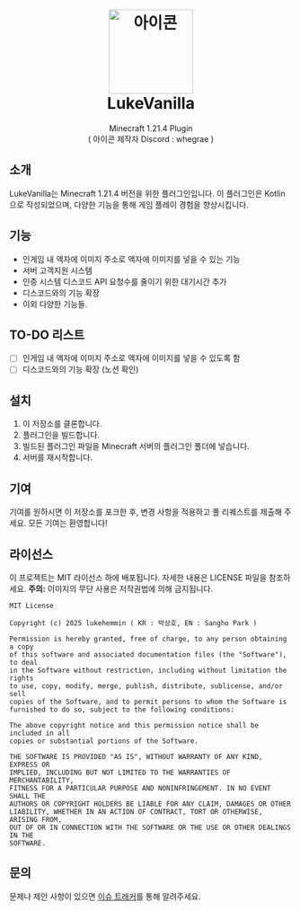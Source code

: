 <div align="center">
  
# <img src="https://cdn.discordapp.com/attachments/1266886234907611159/1308189328970743858/29b804970c9d735c.png?ex=6775ba41&is=677468c1&hm=29b0d34074ec1cacbd59ff78b83458d5620c11b9f63dcb5403ed0360002da674&" alt="아이콘" width="150" height="150"/></br> LukeVanilla
Minecraft 1.21.4 Plugin</br>
( 아이콘 제작자 Discord : whegrae )


</div>

## 소개
LukeVanilla는 Minecraft 1.21.4 버전을 위한 플러그인입니다. 
이 플러그인은 Kotlin으로 작성되었으며, 다양한 기능을 통해 게임 플레이 경험을 향상시킵니다.

## 기능
- 인게임 내 액자에 이미지 주소로 액자에 이미지를 넣을 수 있는 기능
- 서버 고객지원 시스템
- 인증 시스템 디스코드 API 요청수를 줄이기 위한 대기시간 추가
- 디스코드와의 기능 확장
- 이외 다양한 기능들.

## TO-DO 리스트
- [ ] 인게임 내 액자에 이미지 주소로 액자에 이미지를 넣을 수 있도록 함
- [ ] 디스코드와의 기능 확장 (노션 확인)

## 설치
1. 이 저장소를 클론합니다.
2. 플러그인을 빌드합니다.
3. 빌드된 플러그인 파일을 Minecraft 서버의 플러그인 폴더에 넣습니다.
4. 서버를 재시작합니다.

## 기여
기여를 원하시면 이 저장소를 포크한 후, 변경 사항을 적용하고 풀 리퀘스트를 제출해 주세요. 모든 기여는 환영합니다!

## 라이선스
이 프로젝트는 MIT 라이선스 하에 배포됩니다. 자세한 내용은 LICENSE 파일을 참조하세요.
**주의:** 이미지의 무단 사용은 저작권법에 의해 금지됩니다.
```
MIT License

Copyright (c) 2025 lukehemmin ( KR : 박상호, EN : Sangho Park )

Permission is hereby granted, free of charge, to any person obtaining a copy
of this software and associated documentation files (the "Software"), to deal
in the Software without restriction, including without limitation the rights
to use, copy, modify, merge, publish, distribute, sublicense, and/or sell
copies of the Software, and to permit persons to whom the Software is
furnished to do so, subject to the following conditions:

The above copyright notice and this permission notice shall be included in all
copies or substantial portions of the Software.

THE SOFTWARE IS PROVIDED "AS IS", WITHOUT WARRANTY OF ANY KIND, EXPRESS OR
IMPLIED, INCLUDING BUT NOT LIMITED TO THE WARRANTIES OF MERCHANTABILITY,
FITNESS FOR A PARTICULAR PURPOSE AND NONINFRINGEMENT. IN NO EVENT SHALL THE
AUTHORS OR COPYRIGHT HOLDERS BE LIABLE FOR ANY CLAIM, DAMAGES OR OTHER
LIABILITY, WHETHER IN AN ACTION OF CONTRACT, TORT OR OTHERWISE, ARISING FROM,
OUT OF OR IN CONNECTION WITH THE SOFTWARE OR THE USE OR OTHER DEALINGS IN THE
SOFTWARE.

```

## 문의
문제나 제안 사항이 있으면 [이슈 트래커](https://github.com/lukehemmin/LukeVanilla/issues)를 통해 알려주세요.
